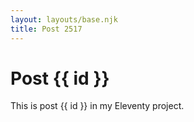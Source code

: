 ```yaml
---
layout: layouts/base.njk
title: Post 2517
---
```


# Post {{ id }}

This is post {{ id }} in my Eleventy project.
